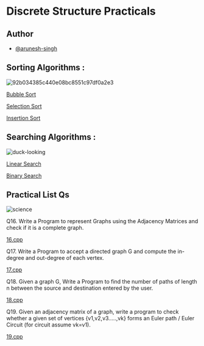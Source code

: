 
# Discrete Structure Practicals



## Author

- [@arunesh-singh](https://github.com/arunesh-singh)



## Sorting Algorithms :
![92b034385c440e08bc8551c97df0a2e3](https://user-images.githubusercontent.com/74259522/168984221-316ba02b-c194-445e-8422-fe8d284e6592.gif)

[Bubble Sort](https://github.com/ARSD-Bsc-Comp-Sci-2024/Discrete-Structure-18016/blob/main/bubble.cpp)

[Selection Sort](https://github.com/ARSD-Bsc-Comp-Sci-2024/Discrete-Structure-18016/blob/main/selection.cpp)

[Insertion Sort](https://github.com/ARSD-Bsc-Comp-Sci-2024/Discrete-Structure-18016/blob/main/insertion.cpp)

## Searching Algorithms :
![duck-looking](https://user-images.githubusercontent.com/74259522/168983603-23c04129-fa70-43c9-a107-6f4527a08dd1.gif)

[Linear Search](https://github.com/ARSD-Bsc-Comp-Sci-2024/Discrete-Structure-18016/blob/main/linear.cpp)

[Binary Search](https://github.com/ARSD-Bsc-Comp-Sci-2024/Discrete-Structure-18016/blob/main/binary.cpp)

## Practical List Qs
![science](https://user-images.githubusercontent.com/74259522/168984923-92f64220-af43-40ce-9980-3a17abda41b3.gif)

Q16. Write a Program to represent Graphs using the Adjacency Matrices and check if it is a 
complete graph.

[16.cpp](https://github.com/ARSD-Bsc-Comp-Sci-2024/Discrete-Structure-18016/blob/main/16.cpp)

Q17. Write a Program to accept a directed graph G and compute the in-degree and out-degree of 
each vertex.

[17.cpp](https://github.com/ARSD-Bsc-Comp-Sci-2024/Discrete-Structure-18016/blob/main/17.cpp)

Q18. Given a graph G, Write a Program to find the number of paths of length n between the 
source and destination entered by the user. 

[18.cpp](https://github.com/ARSD-Bsc-Comp-Sci-2024/Discrete-Structure-18016/blob/main/18.cpp)

Q19. Given an adjacency matrix of a graph, write a program to check whether a given set of 
vertices {v1,v2,v3.....,vk} forms an Euler path / Euler Circuit (for circuit assume vk=v1).

[19.cpp](https://github.com/ARSD-Bsc-Comp-Sci-2024/Discrete-Structure-18016/blob/main/19.cpp)

